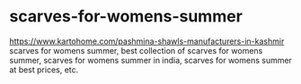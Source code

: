 # scarves-for-womens-summer
https://www.kartohome.com/pashmina-shawls-manufacturers-in-kashmir scarves for womens summer, best collection of scarves for womens summer, scarves for womens summer in india, scarves for womens summer at best prices, etc.
